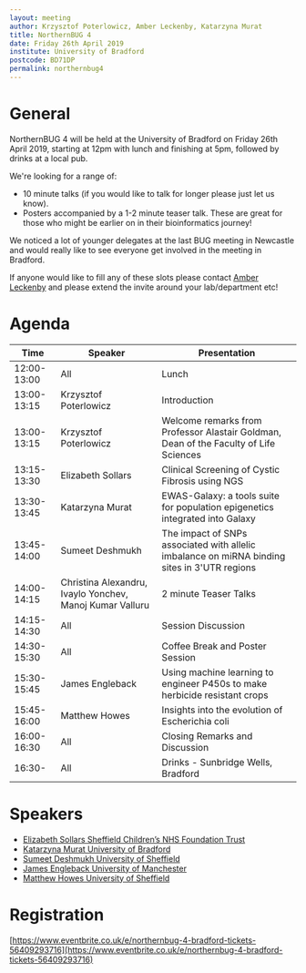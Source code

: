 ```yaml
---
layout: meeting
author: Krzysztof Poterlowicz, Amber Leckenby, Katarzyna Murat
title: NorthernBUG 4
date: Friday 26th April 2019
institute: University of Bradford
postcode: BD71DP
permalink: northernbug4
---
```


# General

NorthernBUG 4 will be held at the University of Bradford on Friday 26th April 2019, starting at 12pm with lunch and finishing at 5pm, followed by drinks at a local pub.

We're looking for a range of:
- 10 minute talks (if you would like to talk for longer please just let us know).
- Posters accompanied by a 1-2 minute teaser talk. These are great for those who might be earlier on in their bioinformatics journey!

We noticed a lot of younger delegates at the last BUG meeting in Newcastle and would really like to see everyone get involved in the meeting in Bradford. 

If anyone would like to fill any of these slots please contact [Amber Leckenby](mailto:A.Leckenby@bradford.ac.uk) and please extend the invite around your lab/department etc!

# Agenda

| Time          | Speaker | Presentation | 
|---------------|---------|--------------|
| 12:00-13:00 | All | Lunch |
| 13:00-13:15 |Krzysztof Poterlowicz |  Introduction | 
| 13:00-13:15 |Krzysztof Poterlowicz | Welcome remarks from Professor Alastair Goldman, Dean of the Faculty of Life Sciences| 
| 13:15-13:30 | Elizabeth Sollars | Clinical Screening of Cystic Fibrosis using NGS |
| 13:30-13:45 | Katarzyna Murat | EWAS-Galaxy: a tools suite for population epigenetics integrated into Galaxy | 
| 13:45-14:00 | Sumeet Deshmukh | The impact of SNPs associated with allelic imbalance on miRNA binding sites in 3'UTR regions 
| 14:00-14:15 | Christina Alexandru, Ivaylo Yonchev, Manoj Kumar Valluru| 2 minute Teaser Talks |
| 14:15-14:30 | All | Session Discussion |
| 14:30-15:30 | All | Coffee Break and Poster Session |
| 15:30-15:45 | James Engleback | Using machine learning to engineer P450s to make herbicide resistant crops | 
| 15:45-16:00 | Matthew Howes | Insights into the evolution of Escherichia coli | 
| 16:00-16:30 | All | Closing Remarks and Discussion | 
| 16:30-      | All | Drinks - Sunbridge Wells, Bradford | 

# Speakers

- [Elizabeth Sollars Sheffield Children’s NHS Foundation Trust](https://www.sheffieldchildrens.nhs.uk/)
- [Katarzyna Murat University of Bradford](https://bradford.ac.uk/)
- [Sumeet Deshmukh University of Sheffield](https://www.sheffield.ac.uk/)
- [James Engleback University of Manchester](www.manchester.ac.uk/)
- [Matthew Howes University of Sheffield](https://www.sheffield.ac.uk/)

# Registration

[https://www.eventbrite.co.uk/e/northernbug-4-bradford-tickets-56409293716](https://www.eventbrite.co.uk/e/northernbug-4-bradford-tickets-56409293716)
